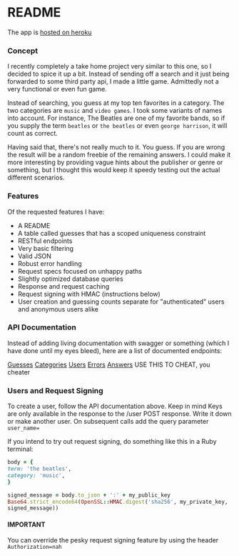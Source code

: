 # README

The app is [hosted on heroku](https://guess-my-top-ten.herokuapp.com/)

### Concept
I recently completely a take home project very similar to this one, so I decided to spice
it up a bit. Instead of sending off a search and it just being forwarded to some
third party api, I made a little game. Admittedly not a very functional or even
fun game.

Instead of searching, you guess at my top ten favorites in a category. The two
categories are `music` and `video games`. I took some variants of names into
account. For instance, The Beatles are one of my favorite bands, so if you
supply the term `beatles` or `the beatles` or even `george harrison`, it will
count as correct.

Having said that, there's not really much to it. You guess. If you are wrong the
result will be a random freebie of the remaining answers. I could make it more
interesting by providing vague hints about the publisher or genre or something,
but I thought this would keep it speedy testing out the actual different
scenarios.

### Features
Of the requested features I have:
* A README
* A table called guesses that has a scoped uniqueness constraint
* RESTful endpoints
* Very basic filtering
* Valid JSON
* Robust error handling
* Request specs focused on unhappy paths
* Slightly optimized database queries
* Response and request caching
* Request signing with HMAC (instructions below)
* User creation and guessing counts separate for "authenticated" users and anonymous users alike

### API Documentation
Instead of adding living documentation with swagger or something (which I have
done until my eyes bleed), here are a list of documented endpoints:

[Guesses](https://hackmd.io/@3EsXNN0gSKqG4L5xr7fj1A/B12c_599v)
[Categories](https://hackmd.io/@3EsXNN0gSKqG4L5xr7fj1A/HkyZ695qP)
[Users](https://hackmd.io/@3EsXNN0gSKqG4L5xr7fj1A/r1bRa995w)
[Errors](https://hackmd.io/@3EsXNN0gSKqG4L5xr7fj1A/HkTuJj99D)
[Answers](https://hackmd.io/@3EsXNN0gSKqG4L5xr7fj1A/B1FSSc5qv) USE THIS TO CHEAT, you cheater


### Users and Request Signing

To create a user, follow the API documentation above. Keep in mind Keys are only
available in the response to the /user POST response. Write it down or make
another user. On subsequent calls add the query parameter `user_name=`

If you intend to try out request signing, do something like this in a Ruby terminal:

```ruby
body = {
term: 'the beatles',
category: 'music',
}

signed_message = body.to_json + ':' + my_public_key
Base64.strict_encode64(OpenSSL::HMAC.digest('sha256', my_private_key,
signed_message))
```

#### IMPORTANT
You can override the pesky request signing feature by using the header `Authorization=nah`

